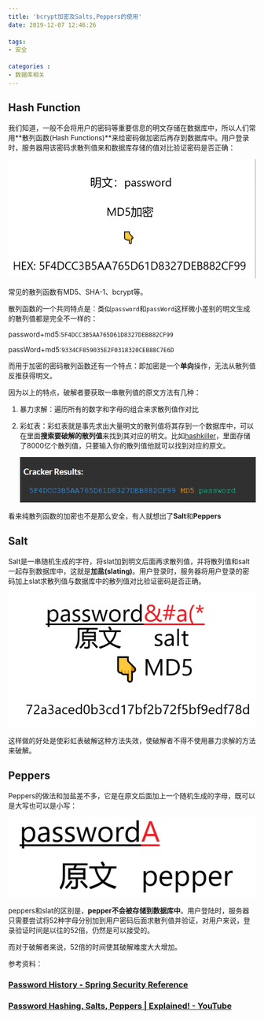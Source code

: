 ```yaml
---
title: 'bcrypt加密及Salts,Peppers的使用'
date: 2019-12-07 12:46:26

tags:
- 安全

categories : 
- 数据库相关
---
```

<!--more-->

## Hash Function

我们知道，一般不会将用户的密码等重要信息的明文存储在数据库中，所以人们常用**散列函数(Hash Functions)**来给密码做加密后再存到数据库中。用户登录时，服务器用该密码求散列值来和数据库存储的值对比验证密码是否正确：

![MD5](/images/MD5.png)



常见的散列函数有MD5、SHA-1、bcrypt等。

散列函数的一个共同特点是：类似`password`和`passWord`这样微小差别的明文生成的散列值都是完全不一样的：

password+md5:`5F4DCC3B5AA765D61D8327DEB882CF99`

passWord+md5:`9334CF859035E2F0318320CEB88C7E6D`

而用于加密的密码散列函数还有一个特点：即加密是一个**单向**操作，无法从散列值反推获得明文。

因为以上的特点，破解者要获取一串散列值的原文方法有几种：

1. 暴力求解：遍历所有的数字和字母的组合来求散列值作对比

2. 彩虹表：彩虹表就是事先求出大量明文的散列值将其存到一个数据库中，可以在里面**搜索要破解的散列值**来找到其对应的明文。比如[hashkiller]( https://hashkiller.co.uk/Cracker/MD5 )，里面存储了8000亿个散列值，只要输入你的散列值他就可以找到对应的原文。

   ![hashkiller](/images/hashkiller.png)

看来纯散列函数的加密也不是那么安全，有人就想出了**Salt**和**Peppers**

## Salt

Salt是一串随机生成的字符，将slat加到明文后面再求散列值，并将散列值和salt一起存到数据库中，这就是**加盐(slating)**。用户登录时，服务器将用户登录的密码加上slat求散列值与数据库中的散列值对比验证密码是否正确。

![salting](/images/salting.png)

这样做的好处是使彩虹表破解这种方法失效，使破解者不得不使用暴力求解的方法来破解。

## Peppers

Peppers的做法和加盐差不多，它是在原文后面加上一个随机生成的字母，既可以是大写也可以是小写：



![pepper](/images/pepper.png)

peppers和slat的区别是，**pepper不会被存储到数据库中**。用户登陆时，服务器只需要尝试将52种字母分别加到用户密码后面求散列值并验证，对用户来说，登录验证时间是以往的52倍，仍然是可以接受的。

而对于破解者来说，52倍的时间使其破解难度大大增加。



参考资料：

### [Password History - Spring Security Reference](https://docs.spring.io/spring-security/site/docs/5.2.1.RELEASE/reference/htmlsingle/#pe-history)

### [Password Hashing, Salts, Peppers | Explained! - YouTube](https://www.youtube.com/watch?v=--tnZMuoK3E)
